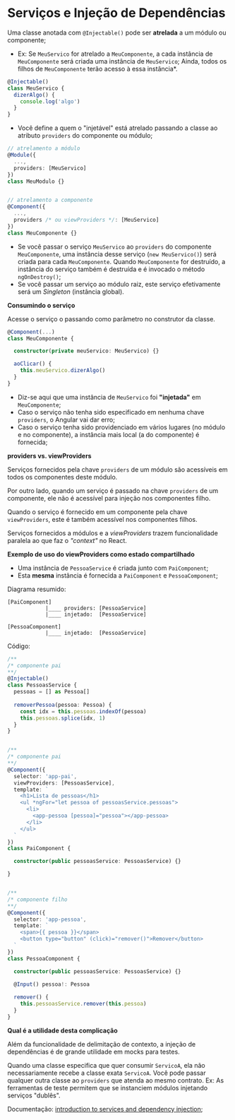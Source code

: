# Serviços e Injeção de Dependências

Uma classe anotada com `@Injectable()` pode ser **atrelada** a um módulo ou componente;

  - Ex: Se `MeuServico` for atrelado a `MeuComponente`,  a cada instância de `MeuComponente` será criada uma instância de `MeuServico`; Ainda, todos os filhos de `MeuComponente` terão acesso à essa instância\*.

```typescript
@Injectable()
class MeuServico {
  dizerAlgo() {
    console.log('algo')
  }
}
```

* Você define a quem o "injetável" está atrelado passando a classe ao atributo `providers` do componente ou módulo;

```typescript
// atrelamento a módulo
@Module({ 
  ...,
  providers: [MeuServico]
})
class MeuModulo {}


// atrelamento a componente
@Component({ 
  ...,
  providers /* ou viewProviders */: [MeuServico]
})
class MeuComponente {}
```

* Se você passar o serviço `MeuServico` ao `providers` do componente `MeuComponente`, uma instância desse serviço \(`new MeuServico()`\) será criada para cada `MeuComponente`. Quando `MeuComponente` for destruído, a instância do serviço também é destruída e é invocado o método `ngOnDestroy()`;
* Se você passar um serviço ao módulo raiz, este serviço efetivamente será um _Singleton_ \(instância global\).

**Consumindo o serviço**

Acesse o serviço o passando como parâmetro no construtor da classe.

```typescript
@Component(...)
class MeuComponente {

  constructor(private meuServico: MeuServico) {}

  aoClicar() {
    this.meuServico.dizerAlgo()
  }
}
```

* Diz-se aqui que uma instância de `MeuServico` foi **"injetada"** em `MeuComponente`;
* Caso o serviço não tenha sido especificado em nenhuma chave `providers`, o Angular vai dar erro;
* Caso o serviço tenha sido providenciado em vários lugares \(no módulo e no componente\), a instância mais local \(a do componente\) é fornecida;

**providers vs. viewProviders**

Serviços fornecidos pela chave `providers` de um módulo são acessíveis em todos os componentes deste módulo.

Por outro lado, quando um serviço é passado na chave `providers` de um componente, ele não é acessível para injeção nos componentes filho.

Quando o serviço é fornecido em um componente pela chave `viewProviders`, este é também acessível nos componentes filhos.

Serviços fornecidos a módulos e a _viewProviders_ trazem funcionalidade paralela ao que faz o _"context"_ no React.

**Exemplo de uso do viewProviders como estado compartilhado**

* Uma instância de `PessoaService` é criada junto com `PaiComponent`;
* Esta **mesma** instância é fornecida a `PaiComponent` e `PessoaComponent`;

Diagrama resumido:

```text
[PaiComponent]
            |____ providers: [PessoaService]
            |____ injetado:  [PessoaService]

[PessoaComponent]
            |____ injetado:  [PessoaService]
```

Código:

```typescript
/**
/* componente pai
**/
@Injectable()
class PessoasService {
  pessoas = [] as Pessoa[]
  
  removerPessoa(pessoa: Pessoa) {
    const idx = this.pessoas.indexOf(pessoa)
    this.pessoas.splice(idx, 1)
  }
}


/**
/* componente pai
**/
@Component({
  selector: 'app-pai',
  viewProviders: [PessoasService],
  template: `
    <h1>Lista de pessoas</h1>
    <ul *ngFor="let pessoa of pessoasService.pessoas">
      <li>
        <app-pessoa [pessoa]="pessoa"></app-pessoa>
      </li>
    </ul>
  `
})
class PaiComponent {

  constructor(public pessoasService: PessoasService) {}

}


/**
/* componente filho
**/
@Component({
  selector: 'app-pessoa',
  template: `
    <span>{{ pessoa }}</span>
    <button type="button" (click)="remover()">Remover</button>
  `
})
class PessoaComponent {

  constructor(public pessoasService: PessoasService) {}

  @Input() pessoa!: Pessoa
  
  remover() {
    this.pessoasService.remover(this.pessoa)
  }
}
```

**Qual é a utilidade desta complicação**

Além da funcionalidade de delimitação de contexto, a injeção de dependências é de grande utilidade em mocks para testes.

Quando uma classe especifica que quer consumir `ServicoA`, ela não necessariamente recebe a classe exata `ServicoA`. Você pode passar qualquer outra classe ao `providers` que atenda ao mesmo contrato. Ex: As ferramentas de teste permitem que se instanciem módulos injetando serviços "dublês".

Documentação: [introduction to services and dependency injection](https://angular.io/guide/architecture-services);

